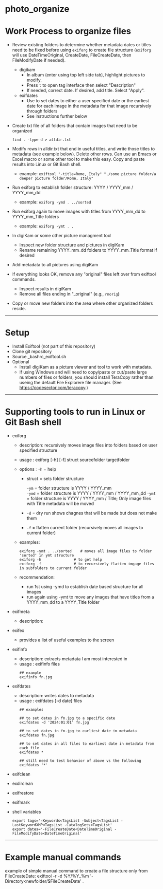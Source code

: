 # photo_organize

# Work Process to organize files

- Review existing folders to determine whether metadata dates or titles need to be fixed before using `exiforg` to create file structure (`exiforg` will use DateTimeOriginal, CreateDate, FileCreateDate, then FileModifyDate if needed).
  - digikam
    - In album (enter using top left side tab), highlight pictures to modify.
    - Press `t` to open tag interface then select "Description"
    - If needed, correct date. If desired, add title. Select "Apply".
  - exifdates
    - Use to set dates to either a user specified date or the earliest date for each image in the metadata for that image recursively through folders
    - See instructions further below

- Create txt file of all folders that contain images that need to be organized
  
  `find . -type d > alldir.txt`

- Modify rows in alldir.txt that end in useful titles, and write those titles to metadata (see example below). Delete other rows. Can use an Emacs or Excel macro or some other tool to make this easy. Copy and paste results into Linux or Git Bash shell.
  - example: `exiftool "-title=Rome, Italy" "./some picture folder/a deeper picture folder/Rome, Italy"`

- Run exiforg to establish folder structure: YYYY / YYYY_mm / YYYY_mm_dd
  - example: `exiforg -ymd . ../sorted`

- Run exiforg again to move images with titles from YYYY_mm_dd to YYYY_mm_Title folders
  - example: `exiforg -ymt . .`

- In digiKam or some other picture managment tool
  - Inspect new folder structure and pictures in digiKam
  - Rename remaining YYYY_mm_dd folders to YYYY_mm_Title format if desired

- Add metadata to all pictures using digiKam

- If everything looks OK, remove any "original" files left over from exiftool commands.
  - Inspect results in digiKam
  - Remove all files ending in "_original" (e.g., `rmorig`)

- Copy or move new folders into the area where other organized folders reside.



-------------------------------------------------

# Setup
- Install Exiftool (not part of this repository)
- Clone git repository
- Source _bashrc_exiftool.sh
- Optional
  - Install digiKam as a picture viewer and tool to work with metadata.
  - If using Windows and will need to copy/paste or cut/paste large numbers of files or folders, you should install TeraCopy rather than useing the default File Explorere file manager. (See https://codesector.com/teracopy.)


-------------------------------------------------

# Supporting tools to run in Linux or Git Bash shell

- exiforg
  - description: recursively moves image files into folders based on user specified structure
  - usage      : exiforg [-h] [-f] struct sourcefolder targetfolder
  - options    : `-h`     = help
    - struct = sets folder structure
     
      `-ym`  = folder structure is YYYY / YYYY_mm             
      `-ymd` = folder structure is YYYY / YYYY_mm / YYYY_mm_dd
      `-ymt` = folder structure is YYYY / YYYY_mm / Title; Only image files with Title metadata will be moved
      
    - `-d`     = dry run shows chagnes that will be made but does not make them
    - `-f`     = flatten current folder (recursively moves all images to current folder)
  - examples:

    ```
    exiforg -ymt . ../sorted    # moves all image files to folder 'sorted' in ymt structure
    exiforg -h               # to get help
    exiforg -f               # to recursively flatten imgage files in subfolders to current folder
    ```

  - recommendation:
    - run 1st using -ymd to establish date based structure for all images
    - run again using -ymt to move any images that have titles from a YYYY_mm_dd to a YYYY_Title folder


- exifmeta
  - description: 



- exifex
  - provides a list of useful examples to the screen

- exifinfo
  - description: extracts metadata I am most interested in
  - usage      : exifinfo files
    ```
    ## example
    exifinfo fn.jpg
    ```

- exifdates
  - description: writes dates to metadata
  - usage      : exifdates [-d date] files
    ```
    ## examples
    
    ## to set dates in fn.jpg to a specific date
    exifdates -d '2024:01:01' fn.jpg
    
    ## to set dates in fn.jpg to earliest date in metadata
    exifdates fn.jpg
    
    ## to set dates in all files to earliest date in metadata from each file
    exifdates *
    
    ## still need to test behavior of above vs the following
    exifdates '*'
    ```

- exifclean

- exdirclean

- exifrestore

- exifmark

- shell variables
  ```
  export tags='-Keywords<TagsList -Subject<TagsList -LastKeywordXMP<TagsList -CatalogSets<TagsList' 
  export dates='-FileCreateDate<DateTimeOriginal -FileModifyDate<DateTimeOriginal'
  ```

-------------------------------------------------
# Example manual commands

example of simple manual command to create a file structure only from FileCreateDate:
    exiftool -r -d %Y/%Y_%m '-Directory<newfolder/\$FileCreateDate' .

